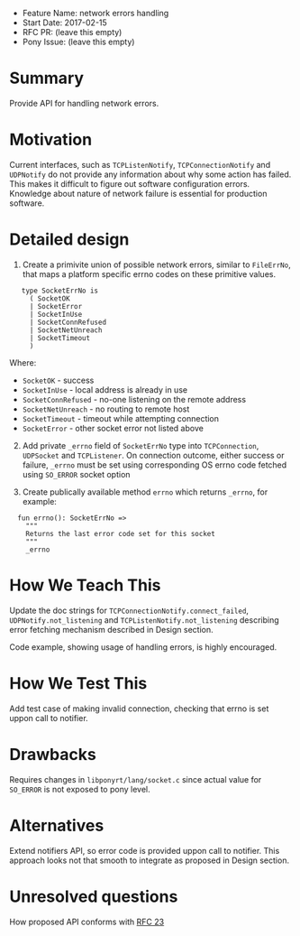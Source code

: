 - Feature Name: network errors handling
- Start Date: 2017-02-15
- RFC PR: (leave this empty)
- Pony Issue: (leave this empty)

# Summary

Provide API for handling network errors.

# Motivation

Current interfaces, such as `TCPListenNotify`, `TCPConnectionNotify`
and `UDPNotify` do not provide any information about why some action
has failed. This makes it difficult to figure out software
configuration errors.  Knowledge about nature of network failure is
essential for production software.

# Detailed design

1. Create a primivite union of possible network errors, similar to
   `FileErrNo`, that maps a platform specific errno codes on these
   primitive values.

```pony
   type SocketErrNo is
     ( SocketOK
     | SocketError
     | SocketInUse
     | SocketConnRefused
     | SocketNetUnreach
     | SocketTimeout
     )
```

   Where:

* `SocketOK` - success
* `SocketInUse` - local address is already in use
* `SocketConnRefused` - no-one listening on the remote address
* `SocketNetUnreach` - no routing to remote host
* `SocketTimeout` - timeout while attempting connection
* `SocketError` - other socket error not listed above

2. Add private `_errno` field of `SocketErrNo` type into
   `TCPConnection`, `UDPSocket` and `TCPListener`.  On connection
   outcome, either success or failure, `_errno` must be set using
   corresponding OS errno code fetched using `SO_ERROR` socket option

3. Create publically available method `errno` which returns `_errno`,
   for example:

```pony
  fun errno(): SocketErrNo =>
    """
    Returns the last error code set for this socket
    """
    _errno
```

# How We Teach This

Update the doc strings for `TCPConnectionNotify.connect_failed`,
`UDPNotify.not_listening` and `TCPListenNotify.not_listening`
describing error fetching mechanism described in Design section.

Code example, showing usage of handling errors, is highly encouraged.

# How We Test This

Add test case of making invalid connection, checking that errno is set
uppon call to notifier.

# Drawbacks

Requires changes in `libponyrt/lang/socket.c` since actual value for
`SO_ERROR` is not exposed to pony level.

# Alternatives

Extend notifiers API, so error code is provided uppon call to
notifier.  This approach looks not that smooth to integrate as
proposed in Design section.

# Unresolved questions

How proposed API conforms with [RFC 23](https://github.com/ponylang/rfcs/blob/master/text/0023-network-dont-provide-default-implementation-for-failures.md)
